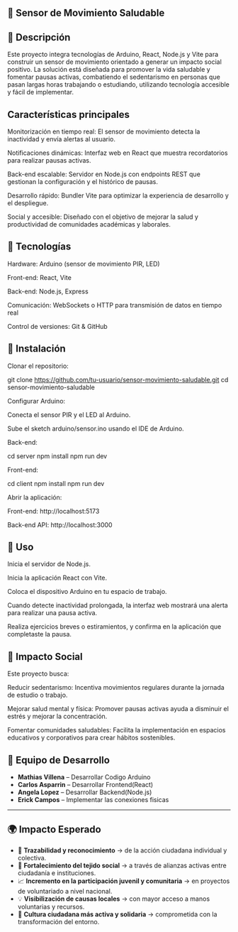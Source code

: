 ## 👥 Sensor de Movimiento Saludable

## 👥 Descripción

Este proyecto integra tecnologías de Arduino, React, Node.js y Vite para construir un sensor de movimiento orientado a generar un impacto social positivo. La solución está diseñada para promover la vida saludable y fomentar pausas activas, combatiendo el sedentarismo en personas que pasan largas horas trabajando o estudiando, utilizando tecnología accesible y fácil de implementar.

## Características principales

Monitorización en tiempo real: El sensor de movimiento detecta la inactividad y envía alertas al usuario.

Notificaciones dinámicas: Interfaz web en React que muestra recordatorios para realizar pausas activas.

Back-end escalable: Servidor en Node.js con endpoints REST que gestionan la configuración y el histórico de pausas.

Desarrollo rápido: Bundler Vite para optimizar la experiencia de desarrollo y el despliegue.

Social y accesible: Diseñado con el objetivo de mejorar la salud y productividad de comunidades académicas y laborales.

## 👥 Tecnologías

Hardware: Arduino (sensor de movimiento PIR, LED)

Front-end: React, Vite

Back-end: Node.js, Express

Comunicación: WebSockets o HTTP para transmisión de datos en tiempo real

Control de versiones: Git & GitHub

## 👥 Instalación

Clonar el repositorio:

git clone https://github.com/tu-usuario/sensor-movimiento-saludable.git
cd sensor-movimiento-saludable

Configurar Arduino:

Conecta el sensor PIR y el LED al Arduino.

Sube el sketch arduino/sensor.ino usando el IDE de Arduino.

Back-end:

cd server
npm install
npm run dev

Front-end:

cd client
npm install
npm run dev

Abrir la aplicación:

Front-end: http://localhost:5173

Back-end API: http://localhost:3000

## 👥 Uso

Inicia el servidor de Node.js.

Inicia la aplicación React con Vite.

Coloca el dispositivo Arduino en tu espacio de trabajo.

Cuando detecte inactividad prolongada, la interfaz web mostrará una alerta para realizar una pausa activa.

Realiza ejercicios breves o estiramientos, y confirma en la aplicación que completaste la pausa.

## 👥 Impacto Social

Este proyecto busca:

Reducir sedentarismo: Incentiva movimientos regulares durante la jornada de estudio o trabajo.

Mejorar salud mental y física: Promover pausas activas ayuda a disminuir el estrés y mejorar la concentración.

Fomentar comunidades saludables: Facilita la implementación en espacios educativos y corporativos para crear hábitos sostenibles.

## 👥 Equipo de Desarrollo

- **Mathias Villena** –  Desarrollar Codigo Arduino
- **Carlos Asparrin** – Desarrollar Frontend(React)
- **Angela Lopez** –  Desarrollar Backend(Node.js)
- **Erick Campos** –   Implementar las conexiones fisicas

---

## 🌍 Impacto Esperado

- 🧾 **Trazabilidad y reconocimiento** -> de la acción ciudadana individual y colectiva.  
- 🤝 **Fortalecimiento del tejido social** -> a través de alianzas activas entre ciudadanía e instituciones.  
- 📈 **Incremento en la participación juvenil y comunitaria** -> en proyectos de voluntariado a nivel nacional.  
- 💡 **Visibilización de causas locales** -> con mayor acceso a manos voluntarias y recursos.  
- 📣 **Cultura ciudadana más activa y solidaria** -> comprometida con la transformación del entorno.


